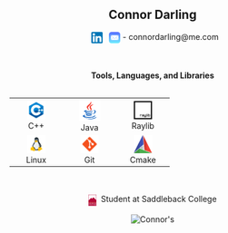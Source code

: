 <h2 align="center">
  Connor Darling
</h2>

<p align="center">
  &nbsp;
  <a
    href="https://www.linkedin.com/in/connor-darling-206a05238"
    target="_blank"
    rel="noopener noreferrer"
    ><img align="center" src="resources/linked-in-logo.png" width="20"
  /></a>
  &nbsp; <img align="center" src="resources/apple-mail-logo.png" width="20" /> -
  connordarling@me.com
</p>

<br>
<br>

<div align="center">
  <b>Tools, Languages, and Libraries</b>
</div>

<br>

<div align="center">
  <table>
    <tr>
      <td align="center" width="80">
        <a href="https://en.cppreference.com/w/"
          ><img src="resources/cpp.png" width="32" height="32" alt="C++"
        /></a>
        <br />C++
      </td>
      <!-- <td align="center" width="80">
        <a href="https://vuejs.org/guide/introduction.html"
          ><img src="resources/vue.png" width="32" height="32" alt="Vue.Js"
        /></a>
        <br />Vue.Js
      </td> -->
      <!-- <td align="center" width="80">
        <a href="https://developer.mozilla.org/en-US/docs/Web/JavaScript"
          ><img
            src="resources/javascript-original.svg"
            width="32"
            height="32"
            alt="JavaScript"
        /></a>
        <br />JavaScript
      </td> -->
      <td align="center" width="80">
        <img src="resources/JavaLava.png" width="38" height="38" alt="Java" />
        <br />Java
      </td>
      <td align="center" width="80">
        <a href="https://www.raylib.com/"
          ><img src="resources/raylib.png" width="32" height="32" alt="Raylib"
        /></a>
        <br />Raylib
      </td>
      <!-- <td align="center" width="80">
        <a href="https://developer.mozilla.org/en-US/docs/Web/HTML"
          ><img src="resources/html.png" width="32" height="32" alt="HTML"
        /></a>
        <br />HTML
      </td> -->
      <!-- <td align="center" width="80">
        <img src="resources/expressjs.png" width="32" height="32" alt="expressjs" />
        <br />Express
      </td> -->
    </tr>
    <tr>
      <td align="center" width="80">
        <img src="resources/linux.png" width="32" height="32" alt="Linux" />
        <br />Linux
      </td>
      <td align="center" width="80">
        <img src="resources/git.png" width="32" height="32" alt="Git" />
        <br />Git
      </td>
      <td align="center" width="80">
        <img src="resources/cmake.png" width="32" height="32" alt="Cmake" />
        <br />Cmake
      </td>
      <!-- <td align="center" width="80">
        <img src="resources/mongodb.png" width="32" height="32" alt="Mongodb" />
        <br />Mongodb
      </td> -->
    </tr>
    <!-- <tr>
      <td align="center" width="80">
        <a href="https://getbootstrap.com/docs/5.2/getting-started/introduction/"
          ><img
            src="resources/bootstrap-plain.svg"
            width="32"
            height="32"
            alt="Bootstrap"
        /></a>
        <br />Bootstrap
      </td>
      <td align="center" width="80">
        <a href="https://devdocs.io/php/"
          ><img src="resources/PHP.png" width="32" height="32" alt="PHP"
        /></a>
        <br />PHP
      </td>
      <td align="center" width="80">
        <a href="https://www.raylib.com/"
          ><img src="resources/raylib.png" width="32" height="32" alt="Raylib"
        /></a>
        <br />Raylib
      </td>
      <td align="center" width="80">
        <img src="resources/css.png" width="32" height="32" alt="CSS" />
        <br />CSS
      </td>
      <td align="center" width="80">
        <img src="resources/nodejs.png" width="32" height="32" alt="Node js" />
        <br />Node Js
      </td>
    </tr> -->
  </table>
</div>

<br>
<br>

<div align="center">
  <!-- <h3>
    About me
  </h3> -->
  <img align="center" src="resources/saddleback-college-logo.png" width="14" />&nbsp;
    Student at Saddleback College

  <br>

  <p float="center">
    <img align="center"
    src="https://github-readme-stats.vercel.app/api?username=connor-darling&include_all_commits=true&count_private=true&show_icons=true&line_height=22.5&hide_rank=true&title_color=9DB8C8&icon_color=2B6CBA&text_color=D3D3D3&bg_color=0,000000,2F6586"
    alt=Connor's Github Stats"/>

  <!---
  <img align="right" src="https://github-readme-stats.vercel.app/api/top-langs/?username=connor-darling&count_private=true&layout=compact&title_color=9DB8C8&text_color=D3D3D3&bg_color=0,000000,2F6586" alt="Connor's top languages"/>
  --->
  </p>
</div>
